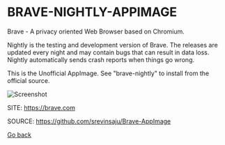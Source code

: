 # BRAVE-NIGHTLY-APPIMAGE

 Brave - A privacy oriented Web Browser based on Chromium.
 
 Nightly is the testing and development version of Brave. 
 The releases are updated every night and may contain bugs
 that can result in data loss.
 Nightly automatically sends crash reports when things go
 wrong.

 This is the Unofficial AppImage.
 See "brave-nightly" to install from the official source.
 
 ![Screenshot](https://upload.wikimedia.org/wikipedia/commons/8/83/Brave_Browser_Welcome_Page.png)
 
 SITE: https://brave.com

 SOURCE: https://github.com/srevinsaju/Brave-AppImage
 
 [Go back](https://portable-linux-apps.github.io/apps.html)

